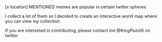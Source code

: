 [x location] MENTIONED memes are popular in certain twitter spheres

I collect a lot of them so I decided to create an interactive world map where you can view my collection

If you are interested in contributing, please contact me @KingPlutoIX on twitter
